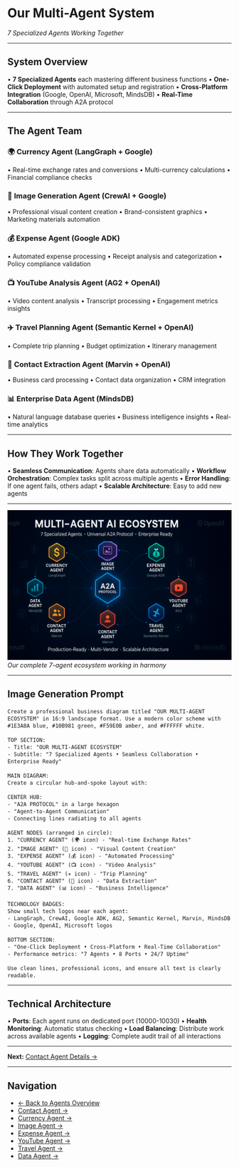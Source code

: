 # Our Multi-Agent System
*7 Specialized Agents Working Together*

---

## System Overview

• **7 Specialized Agents** each mastering different business functions
• **One-Click Deployment** with automated setup and registration
• **Cross-Platform Integration** (Google, OpenAI, Microsoft, MindsDB)
• **Real-Time Collaboration** through A2A protocol

---

## The Agent Team

### 🌍 **Currency Agent** (LangGraph + Google)
• Real-time exchange rates and conversions
• Multi-currency calculations
• Financial compliance checks

### 🎨 **Image Generation Agent** (CrewAI + Google)
• Professional visual content creation
• Brand-consistent graphics
• Marketing materials automation

### 💰 **Expense Agent** (Google ADK)
• Automated expense processing
• Receipt analysis and categorization
• Policy compliance validation

### 📺 **YouTube Analysis Agent** (AG2 + OpenAI)
• Video content analysis
• Transcript processing
• Engagement metrics insights

### ✈️ **Travel Planning Agent** (Semantic Kernel + OpenAI)
• Complete trip planning
• Budget optimization
• Itinerary management

### 👥 **Contact Extraction Agent** (Marvin + OpenAI)
• Business card processing
• Contact data organization
• CRM integration

### 📊 **Enterprise Data Agent** (MindsDB)
• Natural language database queries
• Business intelligence insights
• Real-time analytics

---

## How They Work Together

• **Seamless Communication**: Agents share data automatically
• **Workflow Orchestration**: Complex tasks split across multiple agents
• **Error Handling**: If one agent fails, others adapt
• **Scalable Architecture**: Easy to add new agents

---

![Multi-Agent System](assets/ourmultiagentsystem.png)
*Our complete 7-agent ecosystem working in harmony*

---

## Image Generation Prompt
```
Create a professional business diagram titled "OUR MULTI-AGENT ECOSYSTEM" in 16:9 landscape format. Use a modern color scheme with #1E3A8A blue, #10B981 green, #F59E0B amber, and #FFFFFF white.

TOP SECTION:
- Title: "OUR MULTI-AGENT ECOSYSTEM"
- Subtitle: "7 Specialized Agents • Seamless Collaboration • Enterprise Ready"

MAIN DIAGRAM:
Create a circular hub-and-spoke layout with:

CENTER HUB:
- "A2A PROTOCOL" in a large hexagon
- "Agent-to-Agent Communication"
- Connecting lines radiating to all agents

AGENT NODES (arranged in circle):
1. "CURRENCY AGENT" (🌍 icon) - "Real-time Exchange Rates"
2. "IMAGE AGENT" (🎨 icon) - "Visual Content Creation" 
3. "EXPENSE AGENT" (💰 icon) - "Automated Processing"
4. "YOUTUBE AGENT" (📺 icon) - "Video Analysis"
5. "TRAVEL AGENT" (✈️ icon) - "Trip Planning"
6. "CONTACT AGENT" (👥 icon) - "Data Extraction"
7. "DATA AGENT" (📊 icon) - "Business Intelligence"

TECHNOLOGY BADGES:
Show small tech logos near each agent:
- LangGraph, CrewAI, Google ADK, AG2, Semantic Kernel, Marvin, MindsDB
- Google, OpenAI, Microsoft logos

BOTTOM SECTION:
- "One-Click Deployment • Cross-Platform • Real-Time Collaboration"
- Performance metrics: "7 Agents • 8 Ports • 24/7 Uptime"

Use clean lines, professional icons, and ensure all text is clearly readable.
```

---

## Technical Architecture

• **Ports**: Each agent runs on dedicated port (10000-10030)
• **Health Monitoring**: Automatic status checking
• **Load Balancing**: Distribute work across available agents
• **Logging**: Complete audit trail of all interactions

---

**Next:** [Contact Agent Details →](agents/contact-agent.md)

---

## Navigation
- [← Back to Agents Overview](01-agents-overview.md)
- [Contact Agent →](agents/contact-agent.md)
- [Currency Agent →](agents/currency-agent.md)
- [Image Agent →](agents/image-agent.md)
- [Expense Agent →](agents/expense-agent.md)
- [YouTube Agent →](agents/youtube-agent.md)
- [Travel Agent →](agents/travel-agent.md)
- [Data Agent →](agents/data-agent.md) 
